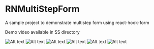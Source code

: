 # RNMultiStepForm
A sample project to demonstrate multistep form using react-hook-form

Demo video available in SS directory



![Alt text](https://github.com/supto09/RNMultiStepForm/blob/main/ss/Screenshot_1662192791.png)
![Alt text](https://github.com/supto09/RNMultiStepForm/blob/main/ss/Screenshot_1662192735.png)
![Alt text](https://github.com/supto09/RNMultiStepForm/blob/main/ss/Screenshot_1662192802.png)
![Alt text](https://github.com/supto09/RNMultiStepForm/blob/main/ss/Screenshot_1662192812.png)
![Alt text](https://github.com/supto09/RNMultiStepForm/blob/main/ss/Screenshot_1662192825.png)
![Alt text](https://github.com/supto09/RNMultiStepForm/blob/main/ss/Screenshot_1662192829.png)
